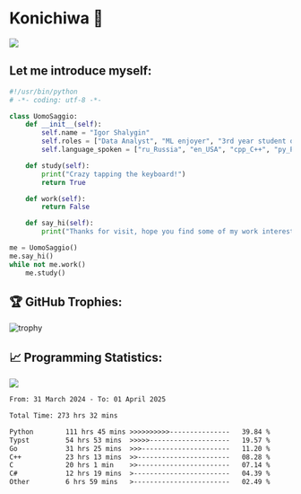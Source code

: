 # Konichiwa 👋
![](https://komarev.com/ghpvc/?username=IgorFandre&color=brightgreen)

## Let me introduce myself:
```py
#!/usr/bin/python
# -*- coding: utf-8 -*-

class UomoSaggio:
    def __init__(self):
        self.name = "Igor Shalygin"
        self.roles = ["Data Analyst", "ML enjoyer", "3rd year student of MIPT"]
        self.language_spoken = ["ru_Russia", "en_USA", "cpp_C++", "py_Python", "go_Golang"]

    def study(self):
        print("Crazy tapping the keyboard!")
        return True

    def work(self):
        return False

    def say_hi(self):
        print("Thanks for visit, hope you find some of my work interesting.")

me = UomoSaggio()
me.say_hi()
while not me.work()
    me.study()
```

## 🏆 GitHub Trophies:
![trophy](https://github-profile-trophy.vercel.app/?username=IgorFandre&title=MultiLanguage,Repositories,Commits,Experience,PullRequest,Reviews)

## 📈 Programming Statistics:

![](https://github-profile-summary-cards.vercel.app/api/cards/profile-details?username=IgorFandre&theme=solarized_dark)

<!--START_SECTION:waka-->

```txt
From: 31 March 2024 - To: 01 April 2025

Total Time: 273 hrs 32 mins

Python        111 hrs 45 mins >>>>>>>>>>---------------   39.84 %
Typst         54 hrs 53 mins  >>>>>--------------------   19.57 %
Go            31 hrs 25 mins  >>>----------------------   11.20 %
C++           23 hrs 13 mins  >>-----------------------   08.28 %
C             20 hrs 1 min    >>-----------------------   07.14 %
C#            12 hrs 19 mins  >------------------------   04.39 %
Other         6 hrs 59 mins   >------------------------   02.49 %
```

<!--END_SECTION:waka-->
